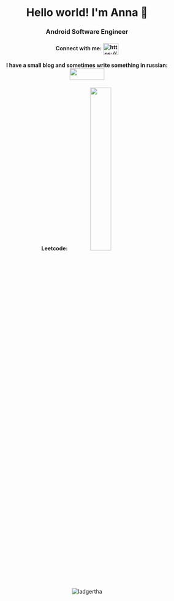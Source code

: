 <h1 align="center">Hello world! I'm Anna 👋</h1>
<h3 align="center">Android Software Engineer</h3>

<h4 align="center">Connect with me:
<a href="https://linkedin.com/in/https://www.linkedin.com/in/anna-balakireva/" target="blank"><img align="center" src="https://raw.githubusercontent.com/rahuldkjain/github-profile-readme-generator/master/src/images/icons/Social/linked-in-alt.svg" alt="https://www.linkedin.com/in/anna-balakireva/" height="30" width="40" /></a></h4>

<h4 align="center">I have a small blog and sometimes write something in russian:
   <a href="https://zen.yandex.ru/android_junior" target = "blank">
      <img align = "center" width="90" height ="30" src="https://yastatic.net/s3/doc-binary/freeze/ru/zen/f95dafd184593be2dcbe69aa51be3236e5193799.png">
  </a>
</h4>
<!-- <h4 align="center">Languages and Tools:</h4>
<p align="center"> <a href="https://developer.android.com" target="_blank" rel="noreferrer"> <img src="https://raw.githubusercontent.com/devicons/devicon/master/icons/android/android-original-wordmark.svg" alt="android" width="40" height="40"/> </a> <a href="https://www.java.com" target="_blank" rel="noreferrer"> <img src="https://raw.githubusercontent.com/devicons/devicon/master/icons/java/java-original.svg" alt="java" width="40" height="40"/> </a> <a href="https://kotlinlang.org" target="_blank" rel="noreferrer"> <img src="https://www.vectorlogo.zone/logos/kotlinlang/kotlinlang-icon.svg" alt="kotlin" width="40" height="40"/> </a> </p> -->

<!-- <p align="center"><a href="https://www.leetcode.com/https://leetcode.com/ladgertha/" target="blank"><img align="center" src="https://img.shields.io/badge/LeetCode-000000?style=for-the-badge&logo=LeetCode&logoColor=#d16c0" alt="https://leetcode.com/ladgertha/" /></a> </p> -->
  
<h4 align="center">Leetcode: <img width="33%" src="https://leetcode-stats-six.vercel.app/api?username=Ladgertha&theme=dark"></h4>
  
<p align="center"> <img src="https://komarev.com/ghpvc/?username=ladgertha&label=Profile%20views&color=0e75b6&style=flat" alt="ladgertha" /> </p>
